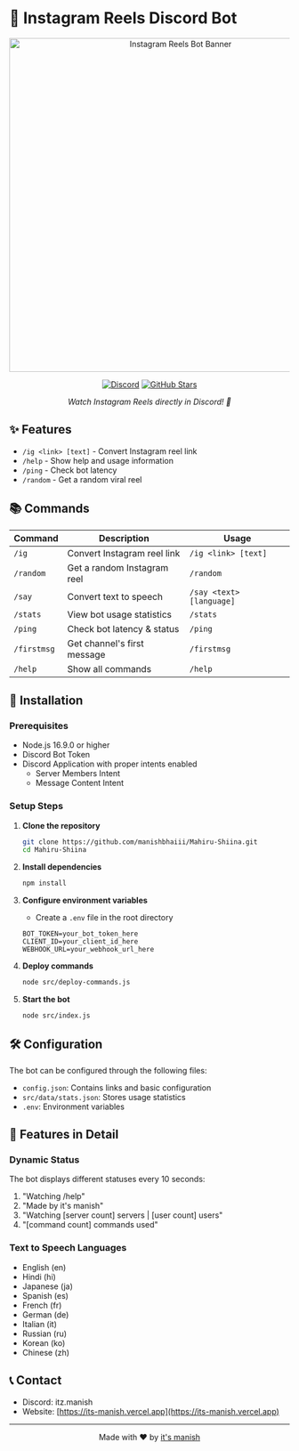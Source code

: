 # 🎥 Instagram Reels Discord Bot

<div align="center">
  <img src="https://static.myfigurecollection.net/upload/pictures/2024/03/14/3933240.jpeg" alt="Instagram Reels Bot Banner" width="600px">

  [![Discord](https://img.shields.io/discord/1270616787809206364?color=7289da&logo=discord&logoColor=white)](https://discord.gg/hZf4j8GzzK)
  [![GitHub Stars](https://img.shields.io/github/stars/manishbhaiii/Mahiru-Shiina?style=social)](https://github.com/manishbhaiii/Mahiru-Shiina/stargazers)

  *Watch Instagram Reels directly in Discord! 🚀*
</div>

## ✨ Features

- `/ig <link> [text]` - Convert Instagram reel link
- `/help` - Show help and usage information
- `/ping` - Check bot latency
- `/random` - Get a random viral reel

## 📚 Commands

| Command | Description | Usage |
|---------|-------------|--------|
| `/ig` | Convert Instagram reel link | `/ig <link> [text]` |
| `/random` | Get a random Instagram reel | `/random` |
| `/say` | Convert text to speech | `/say <text> [language]` |
| `/stats` | View bot usage statistics | `/stats` |
| `/ping` | Check bot latency & status | `/ping` |
| `/firstmsg` | Get channel's first message | `/firstmsg` |
| `/help` | Show all commands | `/help` |

## 🚀 Installation

### Prerequisites
- Node.js 16.9.0 or higher
- Discord Bot Token
- Discord Application with proper intents enabled
  - Server Members Intent
  - Message Content Intent

### Setup Steps

1. **Clone the repository**
   ```bash
   git clone https://github.com/manishbhaiii/Mahiru-Shiina.git
   cd Mahiru-Shiina
   ```

2. **Install dependencies**
   ```bash
   npm install
   ```

3. **Configure environment variables**
   - Create a `.env` file in the root directory
   ```env
   BOT_TOKEN=your_bot_token_here
   CLIENT_ID=your_client_id_here
   WEBHOOK_URL=your_webhook_url_here
   ```

4. **Deploy commands**
   ```bash
   node src/deploy-commands.js
   ```

5. **Start the bot**
   ```bash
   node src/index.js
   ```

## 🛠️ Configuration

The bot can be configured through the following files:
- `config.json`: Contains links and basic configuration
- `src/data/stats.json`: Stores usage statistics
- `.env`: Environment variables

## 🌟 Features in Detail

### Dynamic Status
The bot displays different statuses every 10 seconds:
1. "Watching /help"
2. "Made by it's manish"
3. "Watching [server count] servers | [user count] users"
4. "[command count] commands used"

### Text to Speech Languages
- English (en)
- Hindi (hi)
- Japanese (ja)
- Spanish (es)
- French (fr)
- German (de)
- Italian (it)
- Russian (ru)
- Korean (ko)
- Chinese (zh)

## 📞 Contact

- Discord: itz.manish
- Website: [https://its-manish.vercel.app](https://its-manish.vercel.app)

---
<div align="center">
  Made with ❤️ by <a href="https://github.com/manishbhaiii">it's manish</a>
</div>

